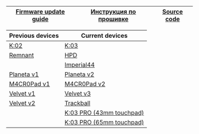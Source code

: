| [Firmware update guide][01]  | [Инструкция по прошивке][02] | [Source code][03] |
| ---------------------------  | ---------------------------- | ----------------- |


| Previous devices    | Current devices                     |
| ------------------- | -------------------                 |
| [K:02][07]          | [K:03][05]                          |
| [Remnant][12]       | [HPD][04]                           |
|                     | [Imperial44][06]                    |
| [Planeta v1][08]    | [Planeta v2][09]                    |
| [M4CR0Pad v1][10]   | [M4CR0Pad v2][11]                   |      
| [Velvet v1][13]     | [Velvet v3][17]                     |     
| [Velvet v2][14]     | [Trackball][15]                     |
|                     | [K:03 PRO (43mm touchpad)][16]      |
|                     | [K:03 PRO (65mm touchpad)][18]      |


[01]: https://ergohaven.xyz/docs
[02]: https://ru.ergohaven.xyz/docs
[03]: https://github.com/ergohaven/vial-qmk/tree/vial/keyboards/ergohaven

[04]: https://github.com/ergohaven/vial-qmk/releases/download/3.8.03.8.0.10_hpd_v1.uf2                          
[05]: https://github.com/ergohaven/vial-qmk/releases/download/3.8.03.8.0.10_k03_v1_v2.uf2          
[06]: https://github.com/ergohaven/vial-qmk/releases/download/3.8.03.8.0.10_imperial44_v1_v2.uf2    
[07]: https://github.com/ergohaven/vial-qmk/releases/download/3.8.03.8.0.10_k02_v1.uf2
[08]: https://github.com/ergohaven/vial-qmk/releases/download/3.8.03.8.0.10_planeta_v1.uf2
[09]: https://github.com/ergohaven/vial-qmk/releases/download/3.8.03.8.0.10_planeta_v2.uf2
[10]: https://github.com/ergohaven/vial-qmk/releases/download/3.8.03.8.0.10_macropad_v1.uf2
[11]: https://github.com/ergohaven/vial-qmk/releases/download/3.8.03.8.0.10_macropad_v2.uf2
[12]: https://github.com/ergohaven/vial-qmk/releases/download/3.8.03.8.0.10_remnant_v1.uf2
[13]: https://github.com/ergohaven/vial-qmk/releases/download/3.8.03.8.0.10_velvet_v1.uf2
[14]: https://github.com/ergohaven/vial-qmk/releases/download/3.8.03.8.0.10_velvet_v2.uf2
[15]: https://github.com/ergohaven/vial-qmk/releases/download/3.8.03.8.0.10_trackball_v1.uf2
[16]: https://github.com/ergohaven/vial-qmk/releases/download/3.8.03.8.0.10_k03pro_43mm_v1.uf2 
[17]: https://github.com/ergohaven/vial-qmk/releases/download/3.8.03.8.0.10_velvet_v3.uf2
[18]: https://github.com/ergohaven/vial-qmk/releases/download/3.8.03.8.0.10_k03pro_65mm_v1.uf2 
